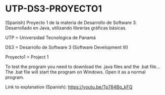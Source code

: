 # UTP-DS3-PROYECTO1
(Spanish) Proyecto 1 de la materia de Desarrollo de Software 3. Desarrollado en Java, utilizando librerias gráficas básicas.

UTP = Universidad Tecnológica de Panamá

DS3 = Desarrollo de Software 3 (Software Development III)

Proyecto1 = Project 1

To test the program you need to download the .java files and the .bat file... The .bat file will start the program on Windows. Open it as a normal program.

Link to explanation (Spanish): https://youtu.be/Tp784Bq_kFQ

